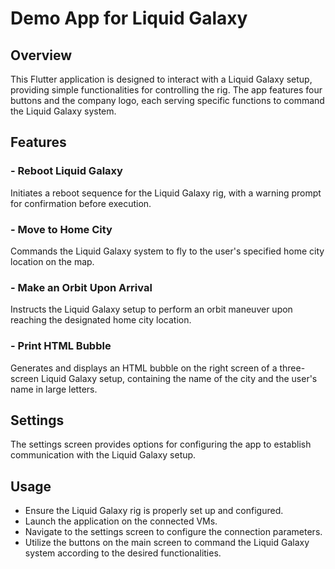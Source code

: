# Demo App for Liquid Galaxy
## Overview
This Flutter application is designed to interact with a Liquid Galaxy setup, providing simple functionalities for controlling the rig. The app features four buttons and the company logo, each serving specific functions to command the Liquid Galaxy system.

## Features
### - Reboot Liquid Galaxy

Initiates a reboot sequence for the Liquid Galaxy rig, with a warning prompt for confirmation before execution.

### - Move to Home City

Commands the Liquid Galaxy system to fly to the user's specified home city location on the map.

### - Make an Orbit Upon Arrival

Instructs the Liquid Galaxy setup to perform an orbit maneuver upon reaching the designated home city location.

### - Print HTML Bubble

Generates and displays an HTML bubble on the right screen of a three-screen Liquid Galaxy setup, containing the name of the city and the user's name in large letters.

## Settings
The settings screen provides options for configuring the app to establish communication with the Liquid Galaxy setup.

## Usage
- Ensure the Liquid Galaxy rig is properly set up and configured.
- Launch the application on the connected VMs.
- Navigate to the settings screen to configure the connection parameters.
- Utilize the buttons on the main screen to command the Liquid Galaxy system according to the desired functionalities.
